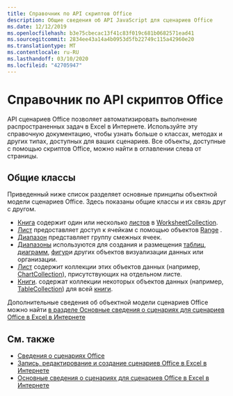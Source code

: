 ```yaml
---
title: Справочник по API скриптов Office
description: Общие сведения об API JavaScript для сценариев Office
ms.date: 12/12/2019
ms.openlocfilehash: b3e75cbecac13f41c83f019c681b0682571ead41
ms.sourcegitcommit: 2834ee43a14a4b0953d5fb22749c115a42960e20
ms.translationtype: MT
ms.contentlocale: ru-RU
ms.lasthandoff: 03/10/2020
ms.locfileid: "42705947"
---
```

# <a name="office-scripts-api-reference"></a>Справочник по API скриптов Office

API сценариев Office позволяет автоматизировать выполнение распространенных задач в Excel в Интернете. Используйте эту справочную документацию, чтобы узнать больше о классах, методах и других типах, доступных для ваших сценариев. Все объекты, доступные с помощью скриптов Office, можно найти в оглавлении слева от страницы.

## <a name="common-classes"></a>Общие классы

Приведенный ниже список разделяет основные принципы объектной модели сценариев Office. Здесь показаны общие классы и их связь друг с другом.

- [Книга](/javascript/api/office-scripts/excel/excel.workbook) содержит один или несколько [листов](/javascript/api/office-scripts/excel/excel.worksheet) в [WorksheetCollection](/javascript/api/office-scripts/excel/excel.worksheetcollection).
- [Лист](/javascript/api/office-scripts/excel/excel.worksheet) предоставляет доступ к ячейкам с помощью объектов [Range](/javascript/api/office-scripts/excel/excel.range) .
- [Диапазон](/javascript/api/office-scripts/excel/excel.range) представляет группу смежных ячеек.
- [Диапазоны](/javascript/api/office-scripts/excel/excel.range) используются для создания и размещения [таблиц](/javascript/api/office-scripts/excel/excel.table), [диаграмм](/javascript/api/office-scripts/excel/excel.chart), [фигур](/javascript/api/office-scripts/excel/excel.shape)и других объектов визуализации данных или организации.
- [Лист](/javascript/api/office-scripts/excel/excel.worksheet) содержит коллекции этих объектов данных (например, [ChartCollection](/javascript/api/office-scripts/excel/excel.chartcollection)), присутствующих на отдельном листе.
- [Книги](/javascript/api/office-scripts/excel/excel.workbook). содержат коллекции некоторых объектов данных (например, [TableCollection](/javascript/api/office-scripts/excel/excel.tablecollection)) для всей [книги](/javascript/api/office-scripts/excel/excel.workbook).

Дополнительные сведения об объектной модели сценариев Office можно найти [в разделе Основные сведения о сценариях для сценариев Office в Excel в Интернете](/office/dev/scripts/develop/scripting-fundamentals)

## <a name="see-also"></a>См. также

- [Сведения о сценариях Office](/office/dev/scripts/overview/excel)
- [Запись, редактирование и создание сценариев Office в Excel в Интернете](/office/dev/scripts/tutorials/excel-tutorial)
- [Основные сведения о сценариях для сценариев Office в Excel в Интернете](/office/dev/scripts/develop/scripting-fundamentals)
